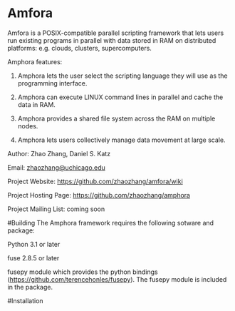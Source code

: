 Amfora
======

Amfora is a POSIX-compatible parallel scripting framework that lets users run existing programs in parallel with data stored in RAM on distributed platforms: e.g. clouds, clusters, supercomputers. 

Amphora features:

1. Amphora lets the user select the scripting language they will use as the programming interface. 

2. Amphora can execute LINUX command lines in parallel and cache the data in RAM. 

3. Amphora provides a shared file system across the RAM on multiple nodes. 

4. Amphora lets users collectively manage data movement at large scale.


Author: Zhao Zhang, Daniel S. Katz 

Email: zhaozhang@uchicago.edu

Project Website: https://github.com/zhaozhang/amfora/wiki

Project Hosting Page: https://github.com/zhaozhang/amphora

Project Mailing List: coming soon

#Building
The Amphora framework requires the following sotware and package:

Python 3.1 or later

fuse 2.8.5 or later

fusepy module which provides the python bindings (https://github.com/terencehonles/fusepy). The fusepy module is included in the package.

#Installation
